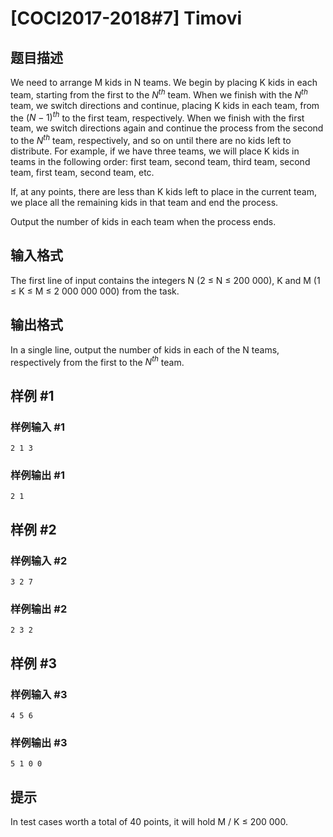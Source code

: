 # [COCI2017-2018#7] Timovi

## 题目描述

We need to arrange M kids in N teams. We begin by placing K kids in each team, starting
from the first to the $N^{th}$
team. When we finish with the $N^{th}$
team, we switch directions and
continue, placing K kids in each team, from the $(N-1)^{th}$
to the first team, respectively. When
we finish with the first team, we switch directions again and continue the process from the
second to the $N^{th}$
team, respectively, and so on until there are no kids left to distribute. For
example, if we have three teams, we will place K kids in teams in the following order: first
team, second team, third team, second team, first team, second team, etc.

If, at any points, there are less than K kids left to place in the current team, we place all the
remaining kids in that team and end the process.

Output the number of kids in each team when the process ends.

## 输入格式

The first line of input contains the integers N (2 ≤ N ≤ 200 000), K and M
(1 ≤ K ≤ M ≤ 2 000 000 000) from the task.

## 输出格式

In a single line, output the number of kids in each of the N teams, respectively from the first
to the $N^{th}$
team.

## 样例 #1

### 样例输入 #1
```
2 1 3
```

### 样例输出 #1

```
2 1
```

## 样例 #2

### 样例输入 #2
```
3 2 7
```

### 样例输出 #2

```
2 3 2
```

## 样例 #3

### 样例输入 #3
```
4 5 6
```

### 样例输出 #3

```
5 1 0 0
```

## 提示

In test cases worth a total of 40 points, it will hold M / K ≤ 200 000.


